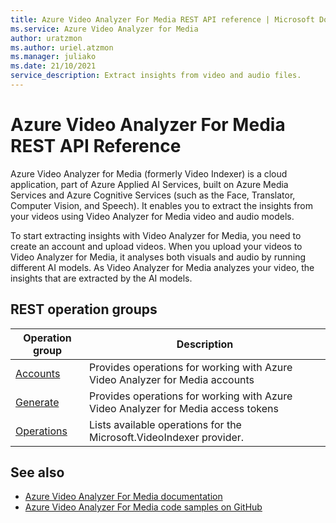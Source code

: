 ```yaml
---
title: Azure Video Analyzer For Media REST API reference | Microsoft Docs
ms.service: Azure Video Analyzer for Media
author: uratzmon
ms.author: uriel.atzmon
ms.manager: juliako
ms.date: 21/10/2021
service_description: Extract insights from video and audio files.
---
```




# Azure Video Analyzer For Media REST API Reference
Azure Video Analyzer for Media (formerly Video Indexer) is a cloud application, part of Azure Applied AI Services, built on Azure Media Services and Azure Cognitive Services (such as the Face, Translator, Computer Vision, and Speech). It enables you to extract the insights from your videos using Video Analyzer for Media video and audio models.

To start extracting insights with Video Analyzer for Media, you need to create an account and upload videos. When you upload your videos to Video Analyzer for Media, it analyses both visuals and audio by running different AI models. As Video Analyzer for Media analyzes your video, the insights that are extracted by the AI models.

## REST operation groups




| Operation group | Description |
|-------------------------------|-----------------------------------------------------------------------------------------|
| [Accounts](xref:management.azure.com.videoindexer.operations) | Provides operations for working with Azure Video Analyzer for Media accounts |
| [Generate](xref:management.azure.com.videoindexer.operations) | Provides operations for working with Azure Video Analyzer for Media access tokens |
| [Operations](xref:management.azure.com.videoindexer.operations) | Lists available operations for the Microsoft.VideoIndexer provider. |


## See also


- [Azure Video Analyzer For Media documentation](/azure/videoindexer/)
- [Azure Video Analyzer For Media code samples on GitHub](https://github.com/Azure-Samples/media-services-video-indexer)
